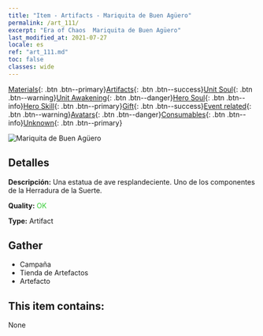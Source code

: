 ```yaml
---
title: "Item - Artifacts - Mariquita de Buen Agüero"
permalink: /art_111/
excerpt: "Era of Chaos  Mariquita de Buen Agüero"
last_modified_at: 2021-07-27
locale: es
ref: "art_111.md"
toc: false
classes: wide
---
```

 [Materials](/ItemsES/){: .btn .btn--primary}[Artifacts](/ItemsES/Artifacts/){: .btn .btn--success}[Unit Soul](/ItemsES/UnitSoul/){: .btn .btn--warning}[Unit Awakening](/ItemsES/UnitAwakening/){: .btn .btn--danger}[Hero Soul](/ItemsES/HeroSoul/){: .btn .btn--info}[Hero Skill](/ItemsES/HeroSkill/){: .btn .btn--primary}[Gift](/ItemsES/Gift/){: .btn .btn--success}[Event related](/ItemsES/Events/){: .btn .btn--warning}[Avatars](/ItemsES/Avatars/){: .btn .btn--danger}[Consumables](/ItemsES/Consumables/){: .btn .btn--info}[Unknown](/ItemsES/Unknown/){: .btn .btn--primary}

 ![Mariquita de Buen Agüero](/images/t/artifact_40123.png)

## Detalles
 **Descripción:** Una estatua de ave resplandeciente. Uno de los componentes de la Herradura de la Suerte.

 **Quality:** <span style="color: #32CD32">OK</span>

 **Type:** Artifact

## Gather

*    Campaña 
*    Tienda de Artefactos 
*    Artefacto 

## This item contains:

  None

